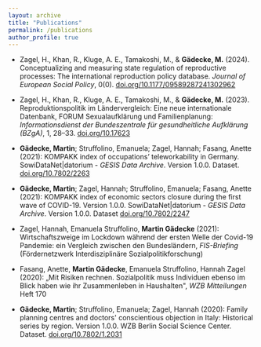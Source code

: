 ```yaml
---
layout: archive
title: "Publications"
permalink: /publications
author_profile: true
---
```


- Zagel, H., Khan, R., Kluge, A. E., Tamakoshi, M., & **Gädecke, M.** (2024). Conceptualizing and measuring state regulation of reproductive processes: The international reproduction policy database. *Journal of European Social Policy*, 0(0). [doi.org/10.1177/09589287241302962](https://doi.org/10.1177/09589287241302962)

- Zagel, H., Khan, R., Kluge, A. E., Tamakoshi, M., &
**Gädecke, M.** (2023). Reproduktionspolitik im Ländervergleich: Eine neue internationale Datenbank, FORUM
Sexualaufklärung und Familienplanung: *Informationsdienst der Bundeszentrale für gesundheitliche Aufklärung
(BZgA)*, 1, 28–33. [doi.org/10.17623](https://doi.org/10.17623/BZgA_SRH:forum_2023-1_beitrag_reproduktionspolitik_datenbank)

- **Gädecke, Martin**; Struffolino, Emanuela; Zagel, Hannah; Fasang, Anette (2021): KOMPAKK index of occupations’ teleworkability in Germany. SowiDataNet|datorium - *GESIS Data Archive*. Version 1.0.0. Dataset. [doi.org/10.7802/2263](https://doi.org/10.7802/2263)

- **Gädecke, Martin**; Zagel, Hannah; Struffolino, Emanuela; Fasang, Anette (2021): KOMPAKK index of economic sectors closure during the first wave of COVID-19. Version 1.0.0. SowiDataNet|datorium - *GESIS Data Archive*. Version 1.0.0. Dataset [doi.org/10.7802/2247](https://doi.org/10.7802/2247)

- Zagel, Hannah, Emanuela Struffolino, **Martin Gädecke** (2021): Wirtschaftszweige im Lockdown während der ersten Welle der Covid-19 Pandemie: ein Vergleich zwischen den Bundesländern, *FIS-Briefing* (Fördernetzwerk Interdisziplinäre Sozialpolitikforschung)

- Fasang, Anette, **Martin Gädecke**, Emanuela Struffolino, Hannah Zagel (2020): „Mit Risiken rechnen. Sozialpolitik muss Individuen ebenso im Blick haben wie ihr Zusammenleben in Haushalten", *WZB Mitteilungen* Heft 170

- **Gädecke, Martin**; Struffolino, Emanuela; Zagel, Hannah (2020): Family planning centres and doctors' conscientious objection in Italy: Historical series by region. Version 1.0.0. WZB Berlin Social Science Center. Dataset. [doi.org/10.7802/1.2031](https://dx.doi.org/10.7802/1.2031)
